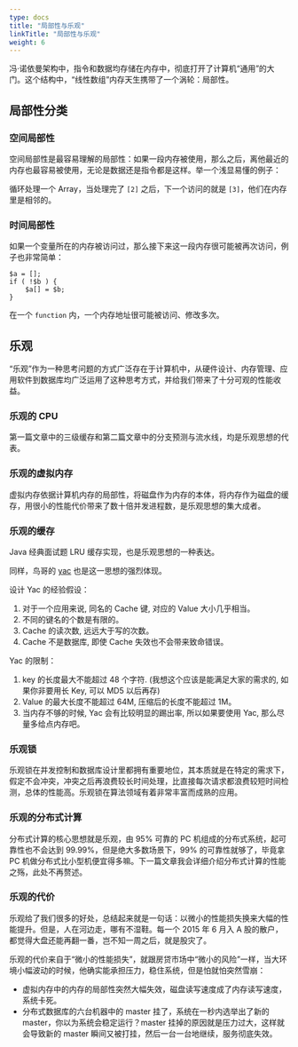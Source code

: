 ```yaml
---
type: docs
title: "局部性与乐观"
linkTitle: "局部性与乐观"
weight: 6
---
```


冯·诺依曼架构中，指令和数据均存储在内存中，彻底打开了计算机“通用”的大门。这个结构中，“线性数组”内存天生携带了一个涡轮：局部性。

## 局部性分类

### 空间局部性

空间局部性是最容易理解的局部性：如果一段内存被使用，那么之后，离他最近的内存也最容易被使用，无论是数据还是指令都是这样。举一个浅显易懂的例子：

循环处理一个 Array，当处理完了 `[2]` 之后，下一个访问的就是 `[3]`，他们在内存里是相邻的。

### 时间局部性

如果一个变量所在的内存被访问过，那么接下来这一段内存很可能被再次访问，例子也非常简单：

```
$a = [];
if ( !$b ) {
	$a[] = $b;
}
```

在一个 `function` 内，一个内存地址很可能被访问、修改多次。

## 乐观

“乐观”作为一种思考问题的方式广泛存在于计算机中，从硬件设计、内存管理、应用软件到数据库均广泛运用了这种思考方式，并给我们带来了十分可观的性能收益。

### 乐观的 CPU

第一篇文章中的三级缓存和第二篇文章中的分支预测与流水线，均是乐观思想的代表。

### 乐观的虚拟内存

虚拟内存依据计算机内存的局部性，将磁盘作为内存的本体，将内存作为磁盘的缓存，用很小的性能代价带来了数十倍并发进程数，是乐观思想的集大成者。

### 乐观的缓存

Java 经典面试题 LRU 缓存实现，也是乐观思想的一种表达。

同样，鸟哥的 [yac](http://www.laruence.com/2013/03/18/2846.html) 也是这一思想的强烈体现。

设计 Yac 的经验假设：

1. 对于一个应用来说, 同名的 Cache 键, 对应的 Value 大小几乎相当。
2. 不同的键名的个数是有限的。
3. Cache 的读次数, 远远大于写的次数。
4. Cache 不是数据库, 即使 Cache 失效也不会带来致命错误。

Yac 的限制：

1. key 的长度最大不能超过 48 个字符. (我想这个应该是能满足大家的需求的, 如果你非要用长 Key, 可以 MD5 以后再存)
2. Value 的最大长度不能超过 64M, 压缩后的长度不能超过 1M。
3. 当内存不够的时候, Yac 会有比较明显的踢出率, 所以如果要使用 Yac, 那么尽量多给点内存吧。

### 乐观锁

乐观锁在并发控制和数据库设计里都拥有重要地位，其本质就是在特定的需求下，假定不会冲突，冲突之后再浪费较长时间处理，比直接每次请求都浪费较短时间检测，总体的性能高。乐观锁在算法领域有着非常丰富而成熟的应用。

### 乐观的分布式计算

分布式计算的核心思想就是乐观，由 95% 可靠的 PC 机组成的分布式系统，起可靠性也不会达到 99.99%，但是绝大多数场景下，99% 的可靠性就够了，毕竟拿 PC 机做分布式比小型机便宜得多嘛。下一篇文章我会详细介绍分布式计算的性能之殇，此处不再赘述。

### 乐观的代价

乐观给了我们很多的好处，总结起来就是一句话：以微小的性能损失换来大幅的性能提升。但是，人在河边走，哪有不湿鞋。每一个 2015 年 6 月入 A 股的散户，都觉得大盘还能再翻一番，岂不知一周之后，就是股灾了。

乐观的代价来自于“微小的性能损失”，就跟房贷市场中“微小的风险”一样，当大环境小幅波动的时候，他确实能承担压力，稳住系统，但是怕就怕突然雪崩：

- 虚拟内存中的内存的局部性突然大幅失效，磁盘读写速度成了内存读写速度，系统卡死。
- 分布式数据库的六台机器中的 master 挂了，系统在一秒内选举出了新的 master，你以为系统会稳定运行？master 挂掉的原因就是压力过大，这样就会导致新的 master 瞬间又被打挂，然后一台一台地继续，服务彻底失效。